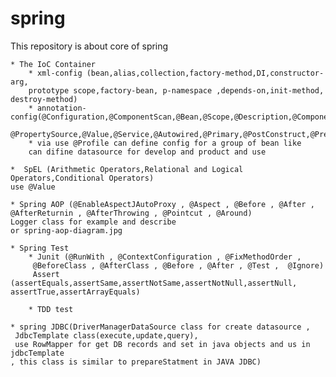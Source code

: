 # spring
This repository is about core of spring

    * The IoC Container
        * xml-config (bean,alias,collection,factory-method,DI,constructor-arg,
        prototype scope,factory-bean, p-namespace ,depends-on,init-method, destroy-method)
        * annotation-config(@Configuration,@ComponentScan,@Bean,@Scope,@Description,@Component,
        @PropertySource,@Value,@Service,@Autowired,@Primary,@PostConstruct,@PreDestroy)
        * via use @Profile can define config for a group of bean like
        can difine datasource for develop and product and use 
    
    *  SpEL (Arithmetic Operators,Relational and Logical Operators,Conditional Operators)
    use @Value

    * Spring AOP (@EnableAspectJAutoProxy , @Aspect , @Before , @After , @AfterReturnin , @AfterThrowing , @Pointcut , @Around)
    Logger class for example and describe
    or spring-aop-diagram.jpg
 
    * Spring Test
        * Junit (@RunWith , @ContextConfiguration , @FixMethodOrder ,
         @BeforeClass , @AfterClass , @Before , @After , @Test ,  @Ignore)
         Assert (assertEquals,assertSame,assertNotSame,assertNotNull,assertNull, assertTrue,assertArrayEquals)
        
        * TDD test
        
    * spring JDBC(DriverManagerDataSource class for create datasource ,
     JdbcTemplate class(execute,update,query),
     use RowMapper for get DB records and set in java objects and us in jdbcTemplate
    , this class is similar to prepareStatment in JAVA JDBC)